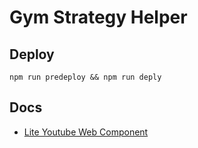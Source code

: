 # Gym Strategy Helper

## Deploy

`npm run predeploy && npm run deply`

## Docs

- [Lite Youtube Web Component](https://github.com/justinribeiro/lite-youtube)
